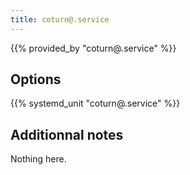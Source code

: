 ```yaml
---
title: coturn@.service
---
```


{{% provided_by "coturn@.service" %}}

## Options

{{% systemd_unit "coturn@.service" %}}

## Additionnal notes

Nothing here.